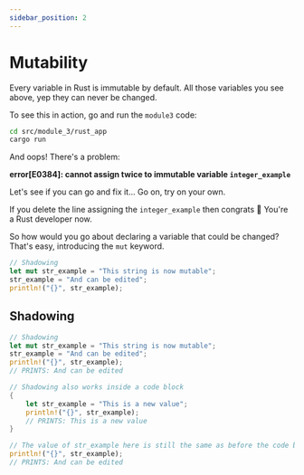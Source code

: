 ```yaml
---
sidebar_position: 2
---
```


# Mutability

Every variable in Rust is immutable by default. All those variables you see above, yep they can never be changed.

To see this in action, go and run the `module3` code:

```sh
cd src/module_3/rust_app
cargo run
```

And oops! There's a problem:

**error[E0384]: cannot assign twice to immutable variable `integer_example`**

Let's see if you can go and fix it... Go on, try on your own.

If you delete the line assigning the `integer_example` then congrats 🎉 You're a Rust developer now.

So how would you go about declaring a variable that could be changed? That's easy, introducing the `mut` keyword.

```rs
// Shadowing
let mut str_example = "This string is now mutable";
str_example = "And can be edited";
println!("{}", str_example);
```

## Shadowing

```rs
// Shadowing
let mut str_example = "This string is now mutable";
str_example = "And can be edited";
println!("{}", str_example);
// PRINTS: And can be edited

// Shadowing also works inside a code block
{
    let str_example = "This is a new value";
    println!("{}", str_example);
    // PRINTS: This is a new value
}

// The value of str_example here is still the same as before the code block
println!("{}", str_example);
// PRINTS: And can be edited
```